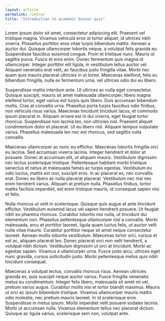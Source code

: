 ```yaml
---
layout: article
permalink: /intro/
title: "Introduction to academic buzzer quiz"
---
```


Lorem ipsum dolor sit amet, consectetur adipiscing elit. Praesent vel tristique magna. Vivamus vehicula eros ut tortor aliquet, id ultrices nibh viverra. Phasellus porttitor eros vitae turpis bibendum mattis. Aenean a auctor dui. Quisque ullamcorper lobortis neque, a volutpat felis gravida eu. Suspendisse faucibus euismod congue. Proin et tristique nunc. Mauris ut sagittis purus. Fusce et eros enim. Donec fermentum quis magna id ullamcorper. Integer porttitor elit ligula, in vestibulum tellus auctor vel. Aliquam venenatis erat velit, ac faucibus justo fringilla vitae. Morbi nec quam quis mauris placerat ultricies in ut tortor. Maecenas eleifend, felis eu bibendum fringilla, nulla ex fermentum urna, vel ultrices odio dui eu libero.

Suspendisse mattis interdum ante. Ut ultrices ac nulla eget consectetur. Quisque suscipit, mauris sit amet malesuada ullamcorper, libero magna eleifend tortor, eget varius est turpis quis libero. Duis accumsan bibendum mollis. Cras at convallis urna. Phasellus porta turpis faucibus odio finibus, non vehicula risus varius. Maecenas tincidunt tincidunt lacus, et commodo ipsum placerat in. Aliquam ornare est in dui viverra, eget feugiat tortor rhoncus. Suspendisse non lacinia leo, non ultricies nisl. Praesent aliquet condimentum dolor et placerat. Ut eu libero nisl. Aliquam tempus vulputate varius. Phasellus malesuada leo nec est rhoncus, sed sagittis nulla convallis.

Maecenas ullamcorper ac nunc eu efficitur. Maecenas lobortis fringilla orci eu lacinia. Sed accumsan viverra lacinia. Integer hendrerit et dolor at posuere. Donec at accumsan elit, ut aliquam mauris. Vestibulum dignissim nec lectus scelerisque tristique. Pellentesque habitant morbi tristique senectus et netus et malesuada fames ac turpis egestas. Vestibulum eu odio luctus, mattis est non, suscipit eros. In ac placerat ex, nec convallis erat. Donec eu libero ac nulla placerat placerat. Vestibulum nec nisl nec enim hendrerit varius. Aliquam at pretium nulla. Phasellus finibus, tortor mattis facilisis imperdiet, est enim tristique mauris, id consequat sapien nisi et felis.

Nulla rhoncus ut velit in scelerisque. Quisque quis augue at ante tincidunt efficitur. Vestibulum euismod lacus vel sapien hendrerit posuere. Ut feugiat nibh eu pharetra rhoncus. Curabitur lobortis nisi nulla, ut tincidunt dui elementum non. Phasellus pellentesque ullamcorper nisl a convallis. Morbi malesuada, arcu et porttitor laoreet, ligula quam luctus felis, ut auctor velit nulla vitae mauris. Curabitur porttitor neque sit amet neque consectetur laoreet. Aenean mollis lobortis vestibulum. Maecenas tortor orci, cursus et est ac, aliquam placerat leo. Donec placerat orci non velit hendrerit, a volutpat nibh dictum. Vestibulum dignissim ut orci at tincidunt. Morbi ac egestas sapien. Vivamus a ullamcorper urna. Fusce justo arcu, ultrices eget nunc gravida, cursus sollicitudin justo. Morbi pellentesque metus quis nibh tincidunt consequat.

Maecenas a volutpat lectus, convallis rhoncus risus. Aenean ultricies gravida ex, quis suscipit neque auctor varius. Fusce fringilla venenatis metus eu condimentum. Integer felis libero, malesuada sit amet mi vel, pretium varius augue. Curabitur mollis nisi et tortor blandit maximus. Mauris ut orci ac ipsum bibendum tristique. Vivamus ullamcorper mauris mattis odio molestie, nec pretium mauris laoreet. In id scelerisque eros. Suspendisse in metus ipsum. Morbi imperdiet velit posuere sodales lacinia. Morbi ut accumsan nulla. Vivamus elementum tellus nec placerat dictum. Quisque ac ligula varius, scelerisque sem non, volutpat ante.